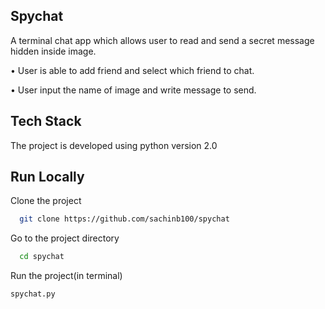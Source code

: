 ## Spychat

A terminal chat app  which allows user  to read and send a secret message hidden inside image.

• User is able to add friend and select which friend to chat.

• User input the name of image and write message to send.



## Tech Stack

The project is developed using python version 2.0


## Run Locally

Clone the project

```bash
  git clone https://github.com/sachinb100/spychat
```

Go to the project directory

```bash
  cd spychat
```

Run the project(in terminal)

```bash
spychat.py
```

